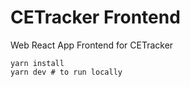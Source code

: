 # CETracker Frontend
Web React App Frontend for CETracker

```
yarn install
yarn dev # to run locally
```
